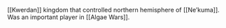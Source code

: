[[Kwerdan]] kingdom that controlled northern hemisphere of [[Ne’kuma]]. Was an important player in [[Algae Wars]].